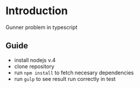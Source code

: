 # Introduction

Gunner problem in typescript

## Guide

- install nodejs v.4
- clone repository
- run `npm install` to fetch necesary dependencies
- run `gulp` to see result run correctly in test

